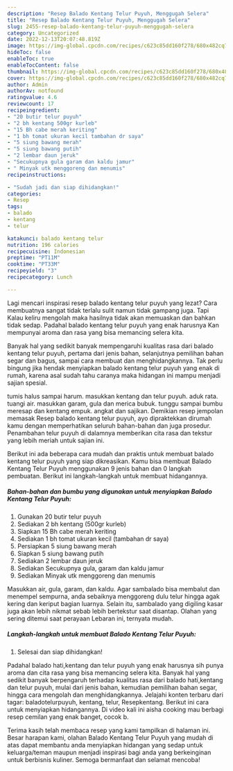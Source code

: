 ```yaml
---
description: "Resep Balado Kentang Telur Puyuh, Menggugah Selera"
title: "Resep Balado Kentang Telur Puyuh, Menggugah Selera"
slug: 2455-resep-balado-kentang-telur-puyuh-menggugah-selera
category: Uncategorized
date: 2022-12-13T20:07:48.819Z
image: https://img-global.cpcdn.com/recipes/c623c85dd160f278/680x482cq70/balado-kentang-telur-puyuh-foto-resep-utama.jpg
hideToc: false
enableToc: true
enableTocContent: false
thumbnail: https://img-global.cpcdn.com/recipes/c623c85dd160f278/680x482cq70/balado-kentang-telur-puyuh-foto-resep-utama.jpg
cover: https://img-global.cpcdn.com/recipes/c623c85dd160f278/680x482cq70/balado-kentang-telur-puyuh-foto-resep-utama.jpg
author: Admin
authorAv: notfound
ratingvalue: 4.6
reviewcount: 17
recipeingredient:
- "20 butir telur puyuh"
- "2 bh kentang 500gr kurleb"
- "15 Bh cabe merah keriting"
- "1 bh tomat ukuran kecil tambahan dr saya"
- "5 siung bawang merah"
- "5 siung bawang putih"
- "2 lembar daun jeruk"
- "Secukupnya gula garam dan kaldu jamur"
- " Minyak utk menggoreng dan menumis"
recipeinstructions:

- "Sudah jadi dan siap dihidangkan!"
categories:
- Resep
tags:
- balado
- kentang
- telur

katakunci: balado kentang telur 
nutrition: 196 calories
recipecuisine: Indonesian
preptime: "PT11M"
cooktime: "PT33M"
recipeyield: "3"
recipecategory: Lunch

---
```



Lagi mencari inspirasi resep balado kentang telur puyuh yang lezat? Cara membuatnya sangat tidak terlalu sulit namun tidak gampang juga. Tapi Kalau keliru mengolah maka hasilnya tidak akan memuaskan dan bahkan tidak sedap. Padahal balado kentang telur puyuh yang enak harusnya Kan mempunyai aroma dan rasa yang bisa memancing selera kita.


Banyak hal yang sedikit banyak mempengaruhi kualitas rasa dari balado kentang telur puyuh, pertama dari jenis bahan, selanjutnya pemilihan bahan segar dan bagus, sampai cara membuat dan menghidangkannya. Tak perlu bingung jika hendak menyiapkan balado kentang telur puyuh yang enak di rumah, karena asal sudah tahu caranya maka hidangan ini mampu menjadi sajian spesial.

tumis halus sampai harum. masukkan kentang dan telur puyuh. aduk rata. tuangi air. masukkan garam, gula dan merica bubuk. tunggu sampai bumbu meresap dan kentang empuk. angkat dan sajikan. Demikian resep jempolan memasak Resep balado kentang telur puyuh, ayo dipraktekkan dirumah kamu dengan memperhatikan seluruh bahan-bahan dan juga prosedur. Penambahan telur puyuh di dalamnya memberikan cita rasa dan tekstur yang lebih meriah untuk sajian ini.


Berikut ini ada beberapa cara mudah dan praktis untuk membuat balado kentang telur puyuh yang siap dikreasikan. Kamu bisa membuat Balado Kentang Telur Puyuh menggunakan 9 jenis bahan dan 0 langkah pembuatan. Berikut ini langkah-langkah untuk membuat hidangannya.

<!--inarticleads1-->

##### Bahan-bahan dan bumbu yang digunakan untuk menyiapkan Balado Kentang Telur Puyuh:

1. Gunakan 20 butir telur puyuh
1. Sediakan 2 bh kentang (500gr kurleb)
1. Siapkan 15 Bh cabe merah keriting
1. Sediakan 1 bh tomat ukuran kecil (tambahan dr saya)
1. Persiapkan 5 siung bawang merah
1. Siapkan 5 siung bawang putih
1. Sediakan 2 lembar daun jeruk
1. Sediakan Secukupnya gula, garam dan kaldu jamur
1. Sediakan  Minyak utk menggoreng dan menumis


Masukkan air, gula, garam, dan kaldu. Agar sambalado bisa membalut dan menempel sempurna, anda sebaiknya menggoreng dulu telur hingga agak kering dan keriput bagian luarnya. Selain itu, sambalado yang digiling kasar juga akan lebih nikmat sebab lebih bertekstur saat disantap. Olahan yang sering ditemui saat perayaan Lebaran ini, ternyata mudah. 

<!--inarticleads2-->

##### Langkah-langkah untuk membuat Balado Kentang Telur Puyuh:


1. Selesai dan siap dihidangkan!

Padahal balado hati,kentang dan telur puyuh yang enak harusnya sih punya aroma dan cita rasa yang bisa memancing selera kita. Banyak hal yang sedikit banyak berpengaruh terhadap kualitas rasa dari balado hati,kentang dan telur puyuh, mulai dari jenis bahan, kemudian pemilihan bahan segar, hingga cara mengolah dan menghidangkannya. Jelajahi konten terbaru dari tagar: baladotelurpuyuh, kentang, telur, Resepkentang. Berikut ini cara untuk menyiapkan hidangannya. Di video kali ini aisha cooking mau berbagi resep cemilan yang enak banget, cocok b. 

Terima kasih telah membaca resep yang kami tampilkan di halaman ini. Besar harapan kami, olahan Balado Kentang Telur Puyuh yang mudah di atas dapat membantu anda menyiapkan hidangan yang sedap untuk keluarga/teman maupun menjadi inspirasi bagi anda yang berkeinginan untuk berbisnis kuliner. Semoga bermanfaat dan selamat mencoba!
